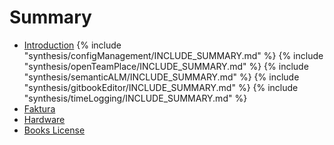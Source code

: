 # Summary
* [Introduction](README.md)
{% include "synthesis/configManagement/INCLUDE_SUMMARY.md" %} 
{% include "synthesis/openTeamPlace/INCLUDE_SUMMARY.md" %} 
{% include "synthesis/semanticALM/INCLUDE_SUMMARY.md" %}
{% include "synthesis/gitbookEditor/INCLUDE_SUMMARY.md" %}
{% include "synthesis/timeLogging/INCLUDE_SUMMARY.md" %}
* [Faktura](synthesis/Faktura.md)
* [Hardware](synthesis/Hardware.md)
* [Books License](LICENSE.md)